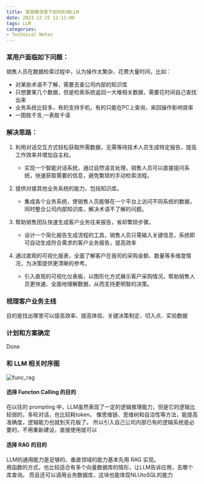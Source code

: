 ```yaml
---
title: 某销售场景下如何利用LLM
date: 2023-12-25 12:11:00
tags: LLM
categories:
- Technical Notes
---
```


### 某用户面临如下问题：  

销售人员在数据检索过程中，认为操作太繁杂、花费大量时间，比如：  
- 对某些术语不了解，需要去查公司内部的知识库
- 只想要某几个数据，但是检索系统返回一大堆相关数据，需要花时间自己查找出来
- 业务系统比较多，有的支持手机，有的只能在PC上查询，来回操作影响效率  
- 一图胜千言,一表胜千语


###  解决思路：
1. 利用对话交互方式轻松获取所需数据，无需等待技术人员生成特定报告，提高工作效率并增加自主权。  
    - 实现一个智能对话系统，通过自然语言处理，销售人员可以直接提问系统，快速获取需要的信息，避免繁琐的手动检索流程。

2. 提供对接其他业务系统的能力，包括知识库。
    - 集成各个业务系统，使销售人员能够在一个平台上访问不同系统的数据，同时整合公司内部知识库，解决术语不了解的问题。
3. 帮助销售团队快速生成客户业务往来报告，省却繁琐步骤。  
    - 设计一个简化报告生成流程的工具，销售人员只需输入关键信息，系统即可自动生成符合需求的客户业务报告，提高效率
4. 通过直观的可视化报表，全面了解客户在我司的采购金额、数量等多维度情况，为决策提供更清晰的参考。  
    - 引入直观的可视化仪表板，以图形化方式展示客户采购情况，帮助销售人员更快速、全面地理解数据，从而支持更明智的决策。


### 梳理客户业务主线
目的是找出哪里可以提高效率、提高体验、关键决策制定、切入点、实验数据

### 计划和方案确定
Done

###  和 LLM 相关时序图
![func_rag](
https://bjdzliu.oss-cn-beijing.aliyuncs.com/hexo_images/ailab/fn_rag.jpg)


#### 选择 Functon Calling 的目的
在以往的 prompting 中，LLM虽然表现了一定的逻辑推理能力，但是它的逻辑比较弱的，多轮对话，也比较耗token。
像思维链、思维树和自洽性等方法，能提高准确度，逻辑能力也就到天花板了。
所以引入自己公司内部已有的逻辑系统是必要的，不用重新建设，直接使用就可以


#### 选择 RAG 的目的
LLM的通用能力是足够的、垂直领域的能力基本先用 RAG 实现。  
用函数的方式，也比较适合有多个向量数据库的情形，让LLM告诉应用，去哪个库查询。
而且还可以调用业务数据库，这块也能体现NLUtoSQL的能力


